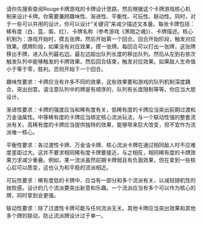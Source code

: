 请你先搜索查阅Rouge卡牌游戏的卡牌设计思路，然后根据这个卡牌游戏核心机制来设计卡牌。你需要兼顾趣味性、渐进性、平衡性、可玩性、联动性。同时，对于一些可以共用的设计，你可以设计“关键词”来减少描述文本量。每张卡牌包括：稀有度（白、蓝、紫、红）、卡牌名称（参考游戏《黑暗之魂》）、卡牌描述。核心机制为：游戏开始时，摸五张牌。然后开始第一个回合。回合开始阶段，触发对应效果。摸牌阶段，如果没有对应效果，摸一张牌。每回合可以打出一张牌，这张牌移出手牌，进入队列最右边。最左边超出队列长度的移出队列。然后从左到右依次触发队列中能够触发的卡牌效果。然后回合结束，触发对应效果。如果敌人生命值小于等于零，胜利。否则开始下一个回合。



趣味性要求：卡牌应当有许多不同的效果，这些效果要和游戏的队列机制深度耦合，突出创意。请注意队列中的牌是有顺序的，队列有长度限制等等。你应当大胆设计。

渐进性要求：卡牌的强度应当和稀有度有关，低稀有度的卡牌应当突出前期过渡和万金油属性。中等稀有度的卡牌应当绑定核心流派玩法，与一个联动性强的整套流派有关。高稀有度的卡牌应当提供独特的效果，能够带来巨大改变，但不宜作为流派唯一核心。

平衡性要求：各过渡性卡牌、万金油卡牌、核心流派卡牌在通过相同敌人时不应难度差距过大。这并不要求相同稀有度卡牌要接近，与之相反，相同稀有度的卡牌效果力求减少重叠。例如，某一流派虽然前期卡牌弱且有负面效果，但在拿到一些核心后可以质变，这也认为和平稳的流派相近。

可玩性要求：稀有度低的卡牌中，应当有一部分和多个流派有关，以减轻随机性的挫败感。设计的几个流派要突出新意和乐趣。一个流派应当有多个可以作为核心的牌，同时拿到会更强。

联动性要求：除了过渡性卡牌可能与任何流派无关。其他卡牌应当突出效果和其他多个牌的联动，防止流派牌设计过于单一。